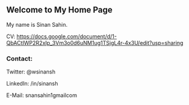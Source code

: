 ## Welcome to My Home Page

My name is Sinan Sahin. 

CV: https://docs.google.com/document/d/1-QbACtIWP2R2xIp_3Vm3o0d6uNM1ug1TSjgL4r-4x3U/edit?usp=sharing

### Contact:
Twitter: @wsinansh

LinkedIn: /in/sinansh

E-Mail: snansahin1<at>gmail<dot>com
